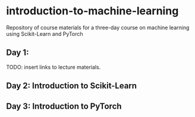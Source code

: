 # introduction-to-machine-learning
Repository of course materials for a three-day course on machine learning using Scikit-Learn and PyTorch

## Day 1: 

TODO: insert links to lecture materials.

## Day 2: Introduction to Scikit-Learn

## Day 3: Introduction to PyTorch

